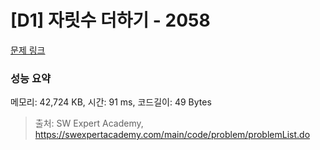 # [D1] 자릿수 더하기 - 2058 

[문제 링크](https://swexpertacademy.com/main/code/problem/problemDetail.do?contestProbId=AV5QPRjqA10DFAUq) 

### 성능 요약

메모리: 42,724 KB, 시간: 91 ms, 코드길이: 49 Bytes



> 출처: SW Expert Academy, https://swexpertacademy.com/main/code/problem/problemList.do